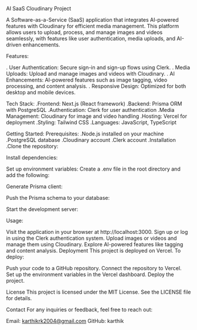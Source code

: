 AI SaaS Cloudinary Project

A Software-as-a-Service (SaaS) application that integrates AI-powered features with Cloudinary for efficient media management. This platform allows users to upload, process, and manage images and videos seamlessly, with features like user authentication, media uploads, and AI-driven enhancements.

Features:

. User Authentication: Secure sign-in and sign-up flows using Clerk.
. Media Uploads: Upload and manage images and videos with Cloudinary.
. AI Enhancements: AI-powered features such as image tagging, video processing, and content analysis.
. Responsive Design: Optimized for both desktop and mobile devices.

Tech Stack:
.Frontend: Next.js (React framework)
.Backend: Prisma ORM with PostgreSQL
.Authentication: Clerk for user authentication
.Media Management: Cloudinary for image and video handling
.Hosting: Vercel for deployment
.Styling: Tailwind CSS
.Languages: JavaScript, TypeScript

Getting Started:
Prerequisites:
.Node.js installed on your machine
.PostgreSQL database
.Cloudinary account
.Clerk account
.Installation
.Clone the repository:

Install dependencies:

Set up environment variables: Create a .env file in the root directory and add the following:

Generate Prisma client:

Push the Prisma schema to your database:

Start the development server:

Usage:

Visit the application in your browser at http://localhost:3000.
Sign up or log in using the Clerk authentication system.
Upload images or videos and manage them using Cloudinary.
Explore AI-powered features like tagging and content analysis.
Deployment
This project is deployed on Vercel. To deploy:

Push your code to a GitHub repository.
Connect the repository to Vercel.
Set up the environment variables in the Vercel dashboard.
Deploy the project.

License
This project is licensed under the MIT License. See the LICENSE file for details.

Contact
For any inquiries or feedback, feel free to reach out:

Email: karthikrk2004@gmail.com
GitHub: karthik
